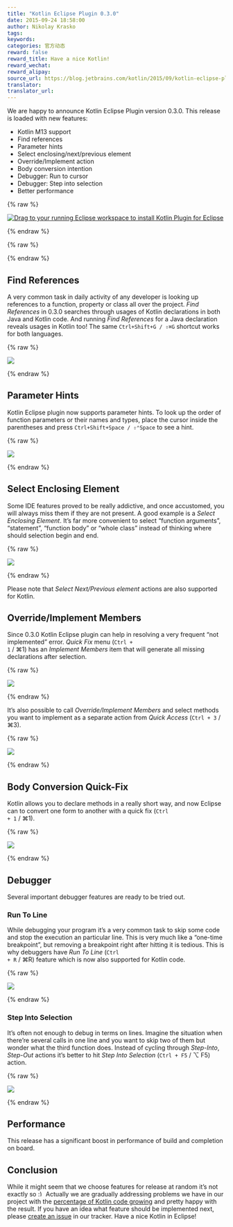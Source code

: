 ```yaml
---
title: "Kotlin Eclipse Plugin 0.3.0"
date: 2015-09-24 18:58:00
author: Nikolay Krasko
tags:
keywords:
categories: 官方动态
reward: false
reward_title: Have a nice Kotlin!
reward_wechat:
reward_alipay:
source_url: https://blog.jetbrains.com/kotlin/2015/09/kotlin-eclipse-plugin-0-3-0/
translator:
translator_url:
---
```


We are happy to announce Kotlin Eclipse Plugin version 0.3.0. This release is loaded with new features:

* Kotlin M13 support
* Find references
* Parameter hints
* Select enclosing/next/previous element
* Override/Implement action
* Body conversion intention
* Debugger: Run to cursor
* Debugger: Step into selection
* Better performance


{% raw %}
<p><a class="drag" href="http://marketplace.eclipse.org/marketplace-client-intro?mpc_install=2257536" title="Drag to your running Eclipse workspace to install Kotlin Plugin for Eclipse"><img alt="Drag to your running Eclipse workspace to install Kotlin Plugin for Eclipse" data-recalc-dims="1" src="https://i2.wp.com/marketplace.eclipse.org/sites/all/themes/solstice/_themes/solstice_marketplace/public/images/btn-install.png?w=640&amp;ssl=1"/></a></p>
{% endraw %}


{% raw %}
<p><span id="more-2689"></span></p>
{% endraw %}

## Find References

A very common task in daily activity of any developer is looking up references to a function, property or class all over the project. <em>Find References</em> in 0.3.0 searches through usages of Kotlin declarations in both Java and Kotlin code. And running <em>Find References</em> for a Java declaration reveals usages in Kotlin too! The same <code>Ctrl+Shift+G / ⇧⌘G</code> shortcut works for both languages.

{% raw %}
<p><img data-recalc-dims="1" onmouseout="this.src='https://i0.wp.com/blog.jetbrains.com/kotlin/files/2015/09/references_cover_new.png?w=600';" onmouseover="this.src='https://d3nmt5vlzunoa1.cloudfront.net/kotlin/files/2015/09/references_new.gif';" src="https://i0.wp.com/blog.jetbrains.com/kotlin/files/2015/09/references_cover_new.png?w=600"/></p>
{% endraw %}

## Parameter Hints

Kotlin Eclipse plugin now supports parameter hints. To look up the order of function parameters or their names and types, place the cursor inside the parentheses and press <code>Ctrl+Shift+Space / ⇧⌃Space</code> to see a hint.

{% raw %}
<p><img data-recalc-dims="1" onmouseout="this.src='https://i0.wp.com/blog.jetbrains.com/kotlin/files/2015/09/parameters_cover.png?w=480';" onmouseover="this.src='https://d3nmt5vlzunoa1.cloudfront.net/kotlin/files/2015/09/parameters.gif';" src="https://i0.wp.com/blog.jetbrains.com/kotlin/files/2015/09/parameters_cover.png?w=480"/></p>
{% endraw %}

## Select Enclosing Element

Some IDE features proved to be really addictive, and once accustomed, you will always miss them if they are not present. A good example is a <em>Select Enclosing Element</em>. It’s far more convenient to select “function arguments”,  “statement”, “function body” or “whole class” instead of thinking where should selection begin and end.

{% raw %}
<p><img data-recalc-dims="1" onmouseout="this.src='https://i0.wp.com/blog.jetbrains.com/kotlin/files/2015/09/selection_cover_new.png?w=495';" onmouseover="this.src='https://d3nmt5vlzunoa1.cloudfront.net/kotlin/files/2015/09/selection_new.gif';" src="https://i0.wp.com/blog.jetbrains.com/kotlin/files/2015/09/selection_cover_new.png?w=495"/></p>
{% endraw %}

Please note that <em>Select Next/Previous element</em> actions are also supported for Kotlin.
## Override/Implement Members

Since 0.3.0 Kotlin Eclipse plugin can help in resolving a very frequent “not implemented” error. <em>Quick Fix</em> menu (<code>Ctrl + 1</code> / ⌘1) has an <em>Implement Members</em> item that will generate all missing declarations after selection.

{% raw %}
<p><img data-recalc-dims="1" onmouseout="this.src='https://i1.wp.com/blog.jetbrains.com/kotlin/files/2015/09/implement_fix_cover.png?w=450';" onmouseover="this.src='https://d3nmt5vlzunoa1.cloudfront.net/kotlin/files/2015/09/implement_fix.gif';" src="https://i1.wp.com/blog.jetbrains.com/kotlin/files/2015/09/implement_fix_cover.png?w=450"/></p>
{% endraw %}

It’s also possible to call <em>Override/Implement Members</em> and select methods you want to implement as a separate action from <em>Quick Access</em> (<code>Ctrl + 3</code> / ⌘3).

{% raw %}
<p><img data-recalc-dims="1" onmouseout="this.src='https://i2.wp.com/blog.jetbrains.com/kotlin/files/2015/09/implement_override_cover.png?w=530';" onmouseover="this.src='https://d3nmt5vlzunoa1.cloudfront.net/kotlin/files/2015/09/implement_override.gif';" src="https://i2.wp.com/blog.jetbrains.com/kotlin/files/2015/09/implement_override_cover.png?w=530"/></p>
{% endraw %}

## Body Conversion Quick-Fix

Kotlin allows you to declare methods in a really short way, and now Eclipse can to convert one form to another with a quick fix (<code>Ctrl + 1</code> / ⌘1).

{% raw %}
<p><img data-recalc-dims="1" onmouseout="this.src='https://i0.wp.com/blog.jetbrains.com/kotlin/files/2015/09/body_convert_cover_new.png?w=335';" onmouseover="this.src='https://d3nmt5vlzunoa1.cloudfront.net/kotlin/files/2015/09/body_convert_new.gif';" src="https://i0.wp.com/blog.jetbrains.com/kotlin/files/2015/09/body_convert_cover_new.png?w=335"/></p>
{% endraw %}

## Debugger

Several important debugger features are ready to be tried out.
### Run To Line

While debugging your program it’s a very common task to skip some code and stop the execution an particular line. This is very much like a “one-time breakpoint”, but removing a breakpoint right after hitting it is tedious. This is why debuggers have <em>Run To Line</em> (<code>Ctrl + R</code> / ⌘R) feature which is now also supported for Kotlin code.

{% raw %}
<p><img data-recalc-dims="1" onmouseout="this.src='https://i2.wp.com/blog.jetbrains.com/kotlin/files/2015/09/run_to_cursor_cover.png?w=630';" onmouseover="this.src='https://d3nmt5vlzunoa1.cloudfront.net/kotlin/files/2015/09/run_to_cursor.gif';" src="https://i2.wp.com/blog.jetbrains.com/kotlin/files/2015/09/run_to_cursor_cover.png?w=630"/></p>
{% endraw %}

### Step Into Selection

It’s often not enough to debug in terms on lines. Imagine the situation when there’re several calls in one line and you want to skip two of them but wonder what the third function does. Instead of cycling through <em>Step-Into</em>, <em>Step-Out</em> actions it’s better to hit <em>Step Into Selection</em> (<code>Ctrl + F5</code> / ⌥ F5) action.

{% raw %}
<p><img data-recalc-dims="1" onmouseout="this.src='https://i1.wp.com/blog.jetbrains.com/kotlin/files/2015/09/step_into_selection_cover.png?w=580';" onmouseover="this.src='https://d3nmt5vlzunoa1.cloudfront.net/kotlin/files/2015/09/step_into_selection.gif';" src="https://i1.wp.com/blog.jetbrains.com/kotlin/files/2015/09/step_into_selection_cover.png?w=580"/></p>
{% endraw %}

## Performance

This release has a significant boost in performance of build and completion on board.
## Conclusion

While it might seem that we choose features for release at random it’s not exactly so <img alt=":)" class="wp-smiley" data-recalc-dims="1" src="https://i2.wp.com/blog.jetbrains.com/kotlin/wp-includes/images/smilies/simple-smile.png?w=640&amp;ssl=1" style="height: 1em; max-height: 1em;"/> Actually we are gradually addressing problems we have in our project with the [percentage of Kotlin code growing](https://github.com/JetBrains/kotlin-eclipse) and pretty happy with the result.
If you have an idea what feature should be implemented next, please [create an issue](https://youtrack.jetbrains.com/newIssue?project=KT&clearDraft=true&c=Subsystems+Eclipse+Plugin) in our tracker.
Have a nice Kotlin in Eclipse!
